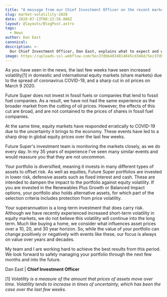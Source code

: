 ```yaml
---
title: "A message from our Chief Investment Officer on the recent market volatility"
slug: market-volatility-2020
date: 2020-07-13T08:22:58.806Z
layout: @layouts/BlogPost.astro
tags:
  - News
author: Dan East
canonical:
description: >-
  Our Chief Investment Officer, Dan East, explains what to expect and what we're doing in response to the recent market volatility.
image: https://uploads-ssl.webflow.com/5ec37dbb4834014045cd346d/5ec37dbc4834014339cd3e44_Market%20Volatility%20Hero%20Image.jpg
---
```


As you have seen in the news, the last few weeks have seen increased volatility\[1\] in domestic and international equity markets (share markets) due to the spread of coronavirus COVID-19, and a sharp cut in oil prices on March 9 2020.

Future Super does not invest in fossil fuels or companies that lend to fossil fuel companies. As a result, we have not had the same experience as the broader market from the cutting of oil prices. However, the effects of this cut are broad, and are not contained to the prices of shares in fossil fuel companies.

At the same time, equity markets have responded erratically to COVID-19 due to the uncertainty it brings to the economy. These events have led to a sharp drop in global equity prices over the last few weeks.

Future Super's investment team is monitoring the markets closely, as we do every day. In my 35 years of experience I’ve seen many similar events and would reassure you that they are not uncommon.

Your portfolio is diversified, meaning it invests in many different types of assets to offset risk. As well as equities, Future Super portfolios are invested in lower risk, defensive assets such as fixed interest and cash. These are intended to dampen the impact to the portfolio against equity volatility. If you are invested in the Renewables Plus Growth or Balanced Impact options, your portfolio also holds alternative assets, for which part of the selection criteria includes protection from price volatility.

Your superannuation is a long-term investment that does carry risk. Although we have recently experienced increased short-term volatility in equity markets, we do not believe this volatility will continue into the long term. Much like buying a home, we consider what influences asset prices over a 10, 20, and 30 year horizon. So, while the value of your portfolio can change positively or negatively with events like these, our focus is always on value over years and decades.

My team and I are working hard to achieve the best results from this period. We look forward to safely managing your portfolio through the next few months and into the future.

Dan East | **Chief Investment Officer**

\[1\] _Volatility is a measure of the amount that prices of assets move over time. Volatility tends to increase in times of uncertainty, which has been the case over the last few weeks._

